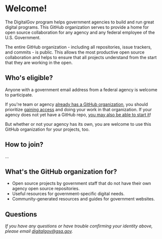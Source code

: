 # Welcome!

The DigitalGov program helps government agencies to build and run great digital programs.  This GitHub organization serves to provide a home for open source collaboration for any agency and any federal employee of the U.S. Government.  

The entire GitHub organization - including all repositories, issue trackers, and commits - is public.  This allows the most productive open source collaboration and helps to ensure that all projects understand from the start that they are working in the open.  

## Who's eligible?

Anyone with a government email address from a federal agency is welcome to participate.  

If you're team or agency [already has a GitHub organization](https://github.com/digitalgov/welcome/blob/master/faq.md#how-do-i-see-if-my-agency-already-has-its-own-github-organization), you should prioritize [gaining access](https://github.com/digitalgov/welcome/blob/master/faq.md#my-agency-has-a-github-organization-but-i-dont-know-how-to-request-access-to-it-what-should-i-do) and doing your work in that organization.  If your agency does not yet have a GitHub repo, [you may also be able to start it](https://github.com/digitalgov/welcome/blob/master/faq.md#how-do-i-set-up-a-github-organization-for-my-own-agency)!  

But whether or not your agency has its own, you are welcome to use this GitHub organization for your projects, too.  


## How to join?  

...

## What's the GitHub organization for?  

* Open source projects by government staff that do not have their own agency open source repositories.  
* Useful resources for government-specific digital needs.  
* Community-generated resources and guides for government websites.  

## Questions

*If you have any questions or have trouble confirming your identity above, please email [digitalgov@gsa.gov](mailto:digitalgov@gsa.gov).*
